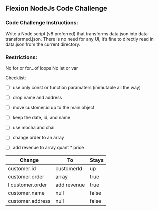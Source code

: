 ## Flexion NodeJs Code Challenge

### Code Challenge Instructions:
Write a Node script (v8 preferred) that transforms data.json into data-transformed.json. There is no need for any UI, it’s fine to directly read in data.json from the current directory. 

### Restrictions: 
No for or for…of loops 
No let or var


Checklist:
- [ ] use only const or function paramaters (immutable all the way)
- [ ] drop name and address
- [ ] move customer.id up to the main object
- [ ] keep the date, id, and name
- [ ] use mocha and chai
- [ ] change order to an array
- [ ] add revenue to array quant * price


| Change | To | Stays |
| -----------  | -------  | --- | 
| customer.id | customerId | up |
| customer.order | array | true |
I customer.order | add revenue | true |
| customer.name | null | false |
| customer.address | null | false |

